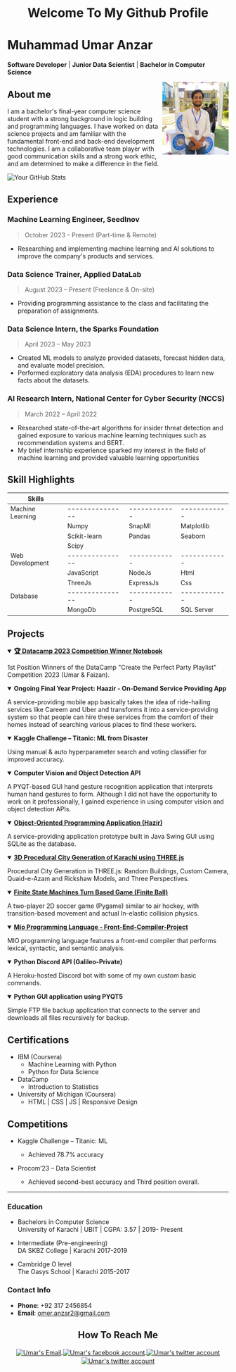 <h1 align="center">Welcome To My Github Profile</h1>

# Muhammad Umar Anzar
**Software Developer** | **Junior Data Scientist** | **Bachelor in Computer Science**

<img align="right" width="30%" alt="my profile picture" src="images_icons/IMG20230309134318.jpg">

## About me
I am a bachelor's final-year computer science student with a strong background in logic building and programming languages. I have
worked on data science projects and am familiar with the fundamental front-end and back-end development technologies. I am
a collaborative team player with good communication skills and a strong work ethic, and am determined to make a difference in
the field.

![Your GitHub Stats](https://github-readme-stats.vercel.app/api?username=umar-anzar&show_icons=true&theme=radical)

## Experience

### Machine Learning Engineer, SeedInov
>October 2023 – Present (Part-time & Remote)
- Researching and implementing machine learning and AI solutions to improve the company's products and services.

### Data Science Trainer, Applied DataLab
>August 2023 – Present (Freelance & On-site)
- Providing programming assistance to the class and facilitating the preparation of assignments.

### Data Science Intern, the Sparks Foundation
> April 2023 – May 2023
- Created ML models to analyze provided datasets, forecast hidden data, and
evaluate model precision.
- Performed exploratory data analysis (EDA) procedures to learn new facts about
the datasets.

### AI Research Intern, National Center for Cyber Security (NCCS)
> March 2022 – April 2022
- Researched state-of-the-art algorithms for insider threat detection and gained
exposure to various machine learning techniques such as recommendation
systems and BERT.
- My brief internship experience sparked my interest in the field of machine
learning and provided valuable learning opportunities


## Skill Highlights

| Skills           |               |            |            |
|------------------|---------------|------------|------------|
| Machine Learning |---------------|------------|------------|
|                  | Numpy         | SnapMl     | Matplotlib |
|                  | Scikit-learn  | Pandas     | Seaborn    |
|                  | Scipy         |            |            |
| Web Development  |---------------|------------|------------|
|                  | JavaScript    | NodeJs     | Html       |
|                  | ThreeJs       | ExpressJs  | Css        |
| Database         |---------------|------------|------------|
|                  | MongoDb       | PostgreSQL | SQL Server |



## Projects

<details open>
  <summary>
    <a href="https://github.com/umar-anzar/datacamp-spotify-competition"  target="_blank"> 
      <b>🏆 Datacamp 2023 Competition Winner Notebook</b>
    </a>
  </summary>
  <p>1st Position Winners of the DataCamp "Create the Perfect Party Playlist" Competition 2023 (Umar & Faizan).</p>
</details>

<details open>
  <summary><b>Ongoing Final Year Project: Haazir - On-Demand Service Providing App</b></summary>
  <p>A service-providing mobile app basically takes the idea of ride-hailing services like Careem and Uber and transforms it into a service-providing system so that people can hire these services from the comfort of their homes instead of searching various places to find these workers.</p>
</details>

<details open>
  <summary><b>Kaggle Challenge – Titanic: ML from Disaster</b></summary>
  <p>Using manual & auto hyperparameter search and voting classifier for improved accuracy.</p>
</details>

<details open>
  <summary><b>Computer Vision and Object Detection API</b></summary>
  <p>A PYQT-based GUI hand gesture recognition application that interprets human hand gestures to form. Although I did not have the opportunity to work on it professionally, I gained experience in using computer vision and object detection APIs.</p>
</details>

<details open>
  <summary>
    <a href="https://github.com/umar-anzar/ubitJavaProject"  target="_blank">
      <b>Object-Oriented Programming Application (Hazir)</b>
  </a>
  </summary>
  <p>A service-providing application prototype built in Java Swing GUI using SQLite as the database.</p>
</details>

<details open>
  <summary>
    <a href="https://github.com/umar-anzar/karachi-city-computer-graphics"  target="_blank">
      <b>3D Procedural City Generation of Karachi using THREE.js </b>
    </a>
  </summary>
  <p>Procedural City Generation in THREE.js: Random Buildings, Custom Camera, Quaid-e-Azam and Rickshaw Models, and Three Perspectives.</p>
</details>

<details open>
  <summary>
    <a href="https://github.com/umar-anzar/finite-ball-the-game"  target="_blank">
      <b>Finite State Machines Turn Based Game (Finite Ball)</b>
    </a>
  </summary>
  <p>A two-player 2D soccer game (Pygame) similar to air hockey, with transition-based movement and actual In-elastic collision physics.</p>
</details>

<details open>
  <summary>
    <a href="https://github.com/umar-anzar/Front-End-Compiler-Project"  target="_blank">
      <b>Mio Programming Language - Front-End-Compiler-Project</b>
    </a>
  </summary>
  <p>MIO programming language features a front-end compiler that performs lexical, syntactic, and semantic analysis.</p>
</details>

<details open>
  <summary><b>Python Discord API (Galileo-Private)</b></summary>
  <p>A Heroku-hosted Discord bot with some of my own custom basic commands.</p>
</details>

<details open>
  <summary><b>Python GUI application using PYQT5</b></summary>
  <p>Simple FTP file backup application that connects to the server and downloads all files recursively for backup.</p>
</details>

## Certifications

- IBM (Coursera)
  - Machine Learning with Python
  - Python for Data Science
- DataCamp
  - Introduction to Statistics
- University of Michigan (Coursera)
  - HTML | CSS | JS | Responsive Design

## Competitions
- Kaggle Challenge – Titanic: ML
  - Achieved 78.7% accuracy

- Procom’23 – Data Scientist
  - Achieved second-best accuracy and Third position overall. 



<hr>


### Education
- Bachelors in Computer Science                                    
University of Karachi | UBIT | CGPA: 3.57 |
2019- Present

- Intermediate (Pre-engineering)         
DA SKBZ College | Karachi
2017-2019

- Cambridge O level                                   
The Oasys School | Karachi
2015-2017 


### Contact Info
- **Phone**: +92 317 2456854
- **Email**: omer.anzar2@gmail.com

<h2 align="center">How To Reach Me</h2>
<div align ="center">
  <a href="mailto:omer.anzar2@gmail.com" target="_blank" title="gmail">
    <image align="center" src="images_icons/gmail.png" width="7%" alt="Umar's Email">
  </a>
  <a href="https://www.facebook.com/omer.anzar.7/" target="_blank" title="facebook">
    <image align="center" src="images_icons/facebook-social-logo.png" width="7%" alt="Umar's facebook account">
  </a>
  <a href="https://twitter.com/paradox_omer" target="_blank" title="twitter">
    <image align="center" src="images_icons/twitter.png" width="7%" alt="Umar's twitter account">
  </a>
   <a  target="_blank" href="https://www.linkedin.com/in/umar-anzar" title="linkedin">
    <image align="center" src="images_icons/linkedin.png" width="7%" alt="Umar's twitter account">
  </a>  
</div>
